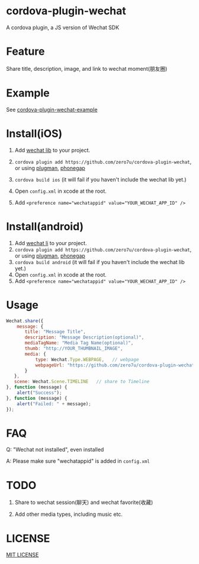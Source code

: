 cordova-plugin-wechat
===============

A cordova plugin, a JS version of Wechat SDK

Feature
===============

Share title, description, image, and link to wechat moment(朋友圈)

Example
===============

See [cordova-plugin-wechat-example](https://github.com/xu-li/cordova-plugin-wechat-example)

Install(iOS)
===============

1. Add [wechat lib](https://open.weixin.qq.com/zh_CN/htmledition/res/dev/download/sdk/iOS_SDK-64.zip) to your project. 

2. ```cordova plugin add https://github.com/zero7u/cordova-plugin-wechat```, or using [plugman](https://npmjs.org/package/plugman), [phonegap](https://npmjs.org/package/phonegap)

3. ```cordova build ios``` (it will fail if you haven't include the wechat lib yet.)

4. Open ```config.xml``` in xcode at the root.

5. Add ```<preference name="wechatappid" value="YOUR_WECHAT_APP_ID" />```

Install(android)
===============

1. Add [wechat li](https://open.weixin.qq.com/zh_CN/htmledition/res/dev/download/sdk/Android_SDK.zip) to your project.
2. ```cordova plugin add https://github.com/zero7u/cordova-plugin-wechat```, or using [plugman](https://npmjs.org/package/plugman), [phonegap](https://npmjs.org/package/phonegap)
3. ```cordova build android``` (it will fail if you haven't include the wechat lib yet.)
4. Open ```config.xml``` in xcode at the root.
5. Add ```<preference name="wechatappid" value="YOUR_WECHAT_APP_ID" />```

Usage
===============

```Javascript
Wechat.share({
    message: {
       title: "Message Title",
       description: "Message Description(optional)",
       mediaTagName: "Media Tag Name(optional)",
       thumb: "http://YOUR_THUMBNAIL_IMAGE",
       media: {
           type: Wechat.Type.WEBPAGE,   // webpage
           webpageUrl: "https://github.com/zero7u/cordova-plugin-wechat"    // webpage
       }
   },
   scene: Wechat.Scene.TIMELINE   // share to Timeline
}, function (message) {
    alert("Success");
}, function (message) {
    alert("Failed: " + message);
});
```


FAQ
===============

Q: "Wechat not installed", even installed

A: Please make sure "wechatappid" is added in ```config.xml``` 


TODO
===============

1. Share to wechat session(聊天) and wechat favorite(收藏)

2. Add other media types, including music etc.

LICENSE
===============

[MIT LICENSE](http://opensource.org/licenses/MIT)
